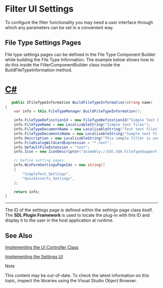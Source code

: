 Filter UI Settings
===

To configure the filter functionality you may need a user interface through which any parameters can be set in a convenient way.

File Type Settings Pages
--
File type settings pages can be defined in the File Type Component Builder while building the File Type Information. The example below shows how to do this inside the FilterComponentBuilder class inside the BuildFileTypeInformation method.

# [C#](#tab/tabid-1)
```cs
   public IFileTypeInformation BuildFileTypeInformation(string name)
{
    var info = this.FileTypeManager.BuildFileTypeInformation();

    info.FileTypeDefinitionId = new FileTypeDefinitionId("Simple Text Filter 1.0.0.0");
    info.FileTypeName = new LocalizableString("Simple text files");
    info.FileTypeDocumentName = new LocalizableString("Test text files");
    info.FileTypeDocumentsName = new LocalizableString("Simple text files");
    info.Description = new LocalizableString("This sample filter is used to process simple text files.");
    info.FileDialogWildcardExpression = "*.text";
    info.DefaultFileExtension = "text";
    info.Icon = new IconDescriptor("assembly://Sdl.Sdk.FileTypeSupport.Samples.SimpleText/Sdl.Sdk.FileTypeSupport.Samples.SimpleText.SimpleText.ico");

    // Define setting pages.
    info.WinFormSettingsPageIds = new string[]
    {
        "SimpleText_Settings",
        "QuickInserts_Settings",
    };

    return info;
}
```
***


The ID of the settings page is defined within the settings page class itself. The **SDL Plugin Framework** is used to locate the plug-in with this ID and display it to the user in the host application at runtime.

See Also
--



[Implementing the UI Controller Class](implementing_the_ui_controller_class.md)

[Implementing the Settings UI](implementing_the_settings_ui.md)

>[!NOTE]
>
> This content may be out-of-date. To check the latest information on this topic, inspect the libraries using the Visual Studio Object Browser.